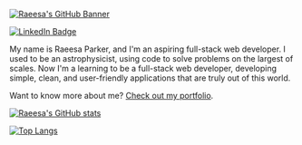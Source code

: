 [![Raeesa's GitHub Banner](./assets/GitHubBanner.gif)](https://raeesaparker.github.io/portfolio/)

[![LinkedIn Badge](https://img.shields.io/badge/LinkedIn-Profile-informational?style=flat&logo=linkedin&logoColor=white&color=0D76A8)](https://www.linkedin.com/in/raeesa-parker/)


My name is Raeesa Parker, and I'm an aspiring full-stack web developer. I used to be an astrophysicist, using code to solve problems on the largest of scales. Now I'm a learning to be a full-stack web developer, developing simple, clean, and user-friendly applications that are truly out of this world.

Want to know more about me? [Check out my portfolio](https://raeesaparker.github.io/portfolio/).

[![Raeesa's GitHub stats](https://github-readme-stats.vercel.app/api?username=RaeesaParker)](https://github.com/anuraghazra/github-readme-stats)

[![Top Langs](https://github-readme-stats.vercel.app/api/top-langs/?username=raeesaparker)](https://github.com/anuraghazra/github-readme-stats)
